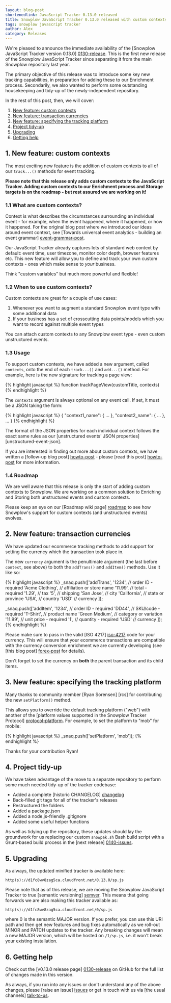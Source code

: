 ```yaml
---
layout: blog-post
shortenedlink: JavaScript Tracker 0.13.0 released
title: Snowplow JavaScript Tracker 0.13.0 released with custom contexts
tags: snowplow javascript tracker
author: Alex
category: Releases
---
```


We're pleased to announce the immediate availability of the [Snowplow JavaScript Tracker version 0.13.0] [0130-release]. This is the first new release of the Snowplow JavaScript Tracker since separating it from the main Snowplow repository last year.

The primary objective of this release was to introduce some key new tracking capabilities, in preparation for adding these to our Enrichment process. Secondarily, we also wanted to perform some outstanding housekeeping and tidy-up of the newly-independent repository.

In the rest of this post, then, we will cover:

1. [New feature: custom contexts](/blog/2014/01/26/snowplow-javascript-tracker-0.13.0-released-with-custom-contexts/#contexts)
2. [New feature: transaction currencies](/blog/2014/01/26/snowplow-javascript-tracker-0.13.0-released-with-custom-contexts/#currency)
3. [New feature: specifying the tracking platform](/blog/2014/01/26/snowplow-javascript-tracker-0.13.0-released-with-custom-contexts/#platform)
4. [Project tidy-up](/blog/2014/01/26/snowplow-javascript-tracker-0.13.0-released-with-custom-contexts/#tidyup)
5. [Upgrading](/blog/2014/01/26/snowplow-javascript-tracker-0.13.0-released-with-custom-contexts/#upgrading)
6. [Getting help](/blog/2014/01/26/snowplow-javascript-tracker-0.13.0-released-with-custom-contexts/#help)

<!--more-->

<h2><a name="contexts">1. New feature: custom contexts</a></h2>

The most exciting new feature is the addition of custom contexts to all of our `track...()` methods for event tracking.

**Please note that this release only adds custom contexts to the JavaScript Tracker. Adding custom contexts to our Enrichment process and Storage targets is on the roadmap - but rest assured we are working on it!**

<h3>1.1 What are custom contexts?</h3>

Context is what describes the circumstances surrounding an individual event - for example, when the event happened, where it happened, or how it happened. For the original blog post where we introduced our ideas around event context, see [Towards universal event analytics - building an event grammar] [event-grammar-post].

Our JavaScript Tracker already captures lots of standard web context by default: event time, user timezone, monitor color depth, browser features etc. This new feature will allow you to define and track your own custom contexts - ones which make sense to _your_ business.

Think "custom variables" but much more powerful and flexible!

<h3>1.2 When to use custom contexts?</h3>

Custom contexts are great for a couple of use cases:

1. Whenever you want to augment a standard Snowplow event type with some additional data
2. If your business has a set of crosscutting data points/models which you want to record against multiple event types

You can attach custom contexts to any Snowplow event type - even custom unstructured events.

<h3>1.3 Usage</h3>

To support custom contexts, we have added a new argument, called `contexts`, onto the end of each `track...()` and `add...()` method. For example, here is the new signature for tracking a page view:

{% highlight javascript %}
function trackPageView(customTitle, contexts)
{% endhighlight %}

The `contexts` argument is always optional on any event call. If set, it must be a JSON taking the form:

{% highlight javascript %}
{ "context1_name": {
    ...
  },
  "context2_name": {
    ...
  },
  ...
}
{% endhighlight %}

The format of the JSON properties for each individual context follows the exact same rules as our [unstructured events' JSON properties] [unstructured-event-json].

If you are interested in finding out more about custom contexts, we have written a [follow-up blog post] [howto-post] - please [read this post] [howto-post] for more information.

<h3>1.4 Roadmap</h3>

We are well aware that this release is only the start of adding custom contexts to Snowplow. We are working on a common solution to Enriching and Storing both unstructured events and custom contexts.

Please keep an eye on our [Roadmap wiki page] [roadmap] to see how Snowplow's support for custom contexts (and unstructured events) evolves.

<h2><a name="currency">2. New feature: transaction currencies</a></h2>

We have updated our ecommerce tracking methods to add support for setting the currency which the transaction took place in.

The new `currency` argument is the penultimate argument (the last before `context`, see above) to both the `addTrans()` and `addItem()` methods. Use it like so:

{% highlight javascript %}
_snaq.push(['addTrans',
    '1234',           // order ID - required
    'Acme Clothing',  // affiliation or store name
    '11.99',          // total - required
    '1.29',           // tax
    '5',              // shipping
    'San Jose',       // city
    'California',     // state or province
    'USA',            // country
    'USD'             // currency
  ]);

_snaq.push(['addItem',
    '1234',           // order ID - required
    'DD44',           // SKU/code - required
    'T-Shirt',        // product name
    'Green Medium',   // category or variation
    '11.99',          // unit price - required
    '1',              // quantity - required
    'USD'             // currency
  ]);
{% endhighlight %}

Please make sure to pass in the valid [ISO 4217] [iso-4217] code for your currency. This will ensure that your ecommerce transactions are compatible with the currency conversion enrichment we are currently developing (see [this blog post] [forex-post] for details).

Don't forget to set the currency on **both** the parent transaction and its child items.

<h2><a name="platform">3. New feature: specifying the tracking platform</a></h2>

Many thanks to community member [Ryan Sorensen] [rcs] for contributing the new `setPlatform()` method.

This allows you to override the default tracking platform ("web") with another of the [platform values supported in the Snowplow Tracker Protocol] [protocol-platform]. For example, to set the platform to "mob" for mobile:

{% highlight javascript %}
_snaq.push(['setPlatform', 'mob']);
{% endhighlight %}

Thanks for your contribution Ryan!

<h2><a name="tidyup">4. Project tidy-up</a></h2>

We have taken advantage of the move to a separate repository to perform some much needed tidy-up of the tracker codebase:

* Added a complete [historic CHANGELOG] [changelog]
* Back-filled git tags for all of the tracker's releases
* Restructured the folders
* Added a package.json
* Added a node.js-friendly .gitignore
* Added some useful helper functions

As well as tidying up the repository, these updates should lay the groundwork for us replacing our custom `snowpak.sh` Bash build script with a Grunt-based build process in the [next release] [0140-issues].

<h2><a name="upgrading">5. Upgrading</a></h2>

As always, the updated minified tracker is available here:

    http(s)://d1fc8wv8zag5ca.cloudfront.net/0.13.0/sp.js

Please note that as of this release, we are moving the Snowplow JavaScript Tracker to true [semantic versioning] [semver]. This means that going forwards we are also making this tracker available as:

    http(s)://d1fc8wv8zag5ca.cloudfront.net/0/sp.js

where 0 is the semantic MAJOR version. If you prefer, you can use this URI path and then get new features and bug fixes automatically as we roll-out MINOR and PATCH updates to the tracker. Any breaking changes will mean a new MAJOR version, which will be hosted on `/1/sp.js`, i.e. it won't break your existing installation.

<h2><a name="help">6. Getting help</a></h2>

Check out the [v0.13.0 release page] [0130-release] on GitHub for the full list of changes made in this version.

As always, if you run into any issues or don't understand any of the above changes, please [raise an issue] [issues] or get in touch with us via [the usual channels] [talk-to-us].

[event-grammar-post]: /blog/2013/08/12/towards-universal-event-analytics-building-an-event-grammar/
[forex-post]: /blog/2014/01/17/scala-forex-library-released/
[howto-post]: /blog/2014/01/27/snowplow-custom-contexts-guide/

[iso-4217]: http://en.wikipedia.org/wiki/ISO_4217#Active_codes
[protocol-platform]: https://github.com/snowplow/snowplow/wiki/snowplow-tracker-protocol#11-application-parameters

[semver]: http://semver.org/spec/v2.0.0.html
[changelog]: https://github.com/snowplow/snowplow-javascript-tracker/blob/master/CHANGELOG
[roadmap]: https://github.com/snowplow/snowplow/wiki/Product-roadmap
[0130-release]: https://github.com/snowplow/snowplow-javascript-tracker/releases/tag/0.13.0
[0140-issues]: https://github.com/snowplow/snowplow-javascript-tracker/issues?milestone=3&page=1&state=open

[issues]: https://github.com/snowplow/snowplow/issues
[talk-to-us]: https://github.com/snowplow/snowplow/wiki/Talk-to-us
